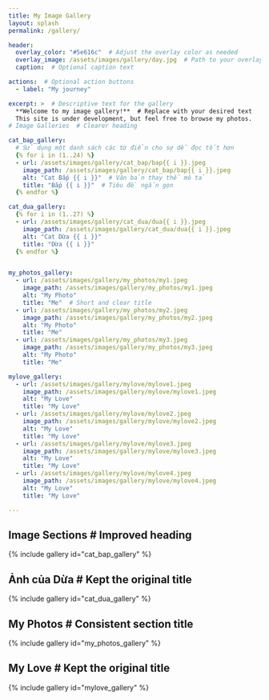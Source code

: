 ```yaml
---
title: My Image Gallery
layout: splash
permalink: /gallery/

header:
  overlay_color: "#5e616c"  # Adjust the overlay color as needed
  overlay_image: /assets/images/gallery/day.jpg  # Path to your overlay image
  caption:  # Optional caption text

actions:  # Optional action buttons
  - label: "My journey"

excerpt: >  # Descriptive text for the gallery
  **Welcome to my image gallery!**  # Replace with your desired text
  This site is under development, but feel free to browse my photos.
# Image Galleries  # Clearer heading

cat_bap_gallery:
  # Sử dụng một danh sách các từ điển cho sự dễ đọc tốt hơn
  {% for i in (1..24) %}
  - url: /assets/images/gallery/cat_bap/bap{{ i }}.jpeg
    image_path: /assets/images/gallery/cat_bap/bap{{ i }}.jpeg
    alt: "Cat Bắp {{ i }}"  # Văn bản thay thế mô tả
    title: "Bắp {{ i }}"  # Tiêu đề ngắn gọn
  {% endfor %}

cat_dua_gallery:
  {% for i in (1..27) %}
  - url: /assets/images/gallery/cat_dua/dua{{ i }}.jpeg
    image_path: /assets/images/gallery/cat_dua/dua{{ i }}.jpeg
    alt: "Cat Dừa {{ i }}"
    title: "Dừa {{ i }}"
  {% endfor %}


my_photos_gallery:
  - url: /assets/images/gallery/my_photos/my1.jpeg
    image_path: /assets/images/gallery/my_photos/my1.jpeg
    alt: "My Photo"
    title: "Me"  # Short and clear title
  - url: /assets/images/gallery/my_photos/my2.jpeg
    image_path: /assets/images/gallery/my_photos/my2.jpeg
    alt: "My Photo"
    title: "Me"
  - url: /assets/images/gallery/my_photos/my3.jpeg
    image_path: /assets/images/gallery/my_photos/my3.jpeg
    alt: "My Photo"
    title: "Me"

mylove_gallery:
  - url: /assets/images/gallery/mylove/mylove1.jpeg
    image_path: /assets/images/gallery/mylove/mylove1.jpeg
    alt: "My Love"
    title: "My Love"
  - url: /assets/images/gallery/mylove/mylove2.jpeg
    image_path: /assets/images/gallery/mylove/mylove2.jpeg
    alt: "My Love"
    title: "My Love"
  - url: /assets/images/gallery/mylove/mylove3.jpeg
    image_path: /assets/images/gallery/mylove/mylove3.jpeg
    alt: "My Love"
    title: "My Love"
  - url: /assets/images/gallery/mylove/mylove4.jpeg
    image_path: /assets/images/gallery/mylove/mylove4.jpeg
    alt: "My Love"
    title: "My Love"

---
```


## Image Sections  # Improved heading

{% include gallery id="cat_bap_gallery" %}

## Ảnh của Dừa  # Kept the original title

{% include gallery id="cat_dua_gallery" %}

## My Photos  # Consistent section title

{% include gallery id="my_photos_gallery" %}

## My Love  # Kept the original title

{% include gallery id="mylove_gallery" %}
